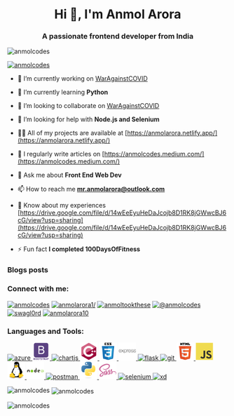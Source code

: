 <h1 align="center">Hi 👋, I'm Anmol Arora</h1>
<h3 align="center">A passionate frontend developer from India</h3>

<p align="left"> <img src="https://komarev.com/ghpvc/?username=anmolcodes&label=Profile%20views&color=0e75b6&style=flat" alt="anmolcodes" /> </p>

<p align="left"> <a href="https://github.com/ryo-ma/github-profile-trophy"><img src="https://github-profile-trophy.vercel.app/?username=anmolcodes" alt="anmolcodes" /></a> </p>

- 🔭 I’m currently working on [WarAgainstCOVID](http://waragainstcovid.org/)

- 🌱 I’m currently learning **Python**

- 👯 I’m looking to collaborate on [WarAgainstCOVID](http://waragainstcovid.org/)

- 🤝 I’m looking for help with **Node.js and Selenium**

- 👨‍💻 All of my projects are available at [https://anmolarora.netlify.app/](https://anmolarora.netlify.app/)

- 📝 I regularly write articles on [https://anmolcodes.medium.com/](https://anmolcodes.medium.com/)

- 💬 Ask me about **Front End Web Dev**

- 📫 How to reach me **mr.anmolarora@outlook.com**

- 📄 Know about my experiences [https://drive.google.com/file/d/14wEeEyuHeDaJcojb8D1RK8jGWwcBJ6cG/view?usp=sharing](https://drive.google.com/file/d/14wEeEyuHeDaJcojb8D1RK8jGWwcBJ6cG/view?usp=sharing)

- ⚡ Fun fact **I completed 100DaysOfFitness**

### Blogs posts
<!-- BLOG-POST-LIST:START -->
<!-- BLOG-POST-LIST:END -->

<h3 align="left">Connect with me:</h3>
<p align="left">
<a href="https://dev.to/anmolcodes" target="blank"><img align="center" src="https://cdn.jsdelivr.net/npm/simple-icons@3.0.1/icons/dev-dot-to.svg" alt="anmolcodes" height="30" width="40" /></a>
<a href="https://linkedin.com/in/anmolarora1/" target="blank"><img align="center" src="https://raw.githubusercontent.com/rahuldkjain/github-profile-readme-generator/neutral-icons/src/images/icons/Social/linked-in-alt.svg" alt="anmolarora1/" height="30" width="40" /></a>
<a href="https://instagram.com/anmoltookthese" target="blank"><img align="center" src="https://raw.githubusercontent.com/rahuldkjain/github-profile-readme-generator/neutral-icons/src/images/icons/Social/instagram.svg" alt="anmoltookthese" height="30" width="40" /></a>
<a href="https://medium.com/@anmolcodes" target="blank"><img align="center" src="https://raw.githubusercontent.com/rahuldkjain/github-profile-readme-generator/neutral-icons/src/images/icons/Social/medium.svg" alt="@anmolcodes" height="30" width="40" /></a>
<a href="https://www.codechef.com/users/swagl0rd" target="blank"><img align="center" src="https://cdn.jsdelivr.net/npm/simple-icons@3.1.0/icons/codechef.svg" alt="swagl0rd" height="30" width="40" /></a>
<a href="https://www.hackerrank.com/anmolarora10" target="blank"><img align="center" src="https://upload.wikimedia.org/wikipedia/commons/6/65/HackerRank_logo.png" alt="anmolarora10" height="30" width="40" /></a>
</p>

<h3 align="left">Languages and Tools:</h3>
<p align="left"> <a href="https://azure.microsoft.com/en-in/" target="_blank"> <img src="https://www.vectorlogo.zone/logos/microsoft_azure/microsoft_azure-icon.svg" alt="azure" width="40" height="40"/> </a> <a href="https://getbootstrap.com" target="_blank"> <img src="https://raw.githubusercontent.com/devicons/devicon/master/icons/bootstrap/bootstrap-plain-wordmark.svg" alt="bootstrap" width="40" height="40"/> </a> <a href="https://www.chartjs.org" target="_blank"> <img src="https://www.chartjs.org/media/logo-title.svg" alt="chartjs" width="40" height="40"/> </a> <a href="https://www.w3schools.com/cpp/" target="_blank"> <img src="https://raw.githubusercontent.com/devicons/devicon/master/icons/cplusplus/cplusplus-original.svg" alt="cplusplus" width="40" height="40"/> </a> <a href="https://www.w3schools.com/css/" target="_blank"> <img src="https://raw.githubusercontent.com/devicons/devicon/master/icons/css3/css3-original-wordmark.svg" alt="css3" width="40" height="40"/> </a> <a href="https://expressjs.com" target="_blank"> <img src="https://raw.githubusercontent.com/devicons/devicon/master/icons/express/express-original-wordmark.svg" alt="express" width="40" height="40"/> </a> <a href="https://flask.palletsprojects.com/" target="_blank"> <img src="https://www.vectorlogo.zone/logos/pocoo_flask/pocoo_flask-icon.svg" alt="flask" width="40" height="40"/> </a> <a href="https://git-scm.com/" target="_blank"> <img src="https://www.vectorlogo.zone/logos/git-scm/git-scm-icon.svg" alt="git" width="40" height="40"/> </a> <a href="https://www.w3.org/html/" target="_blank"> <img src="https://raw.githubusercontent.com/devicons/devicon/master/icons/html5/html5-original-wordmark.svg" alt="html5" width="40" height="40"/> </a> <a href="https://developer.mozilla.org/en-US/docs/Web/JavaScript" target="_blank"> <img src="https://raw.githubusercontent.com/devicons/devicon/master/icons/javascript/javascript-original.svg" alt="javascript" width="40" height="40"/> </a> <a href="https://www.linux.org/" target="_blank"> <img src="https://raw.githubusercontent.com/devicons/devicon/master/icons/linux/linux-original.svg" alt="linux" width="40" height="40"/> </a> <a href="https://nodejs.org" target="_blank"> <img src="https://raw.githubusercontent.com/devicons/devicon/master/icons/nodejs/nodejs-original-wordmark.svg" alt="nodejs" width="40" height="40"/> </a> <a href="https://postman.com" target="_blank"> <img src="https://www.vectorlogo.zone/logos/getpostman/getpostman-icon.svg" alt="postman" width="40" height="40"/> </a> <a href="https://www.python.org" target="_blank"> <img src="https://raw.githubusercontent.com/devicons/devicon/master/icons/python/python-original.svg" alt="python" width="40" height="40"/> </a> <a href="https://sass-lang.com" target="_blank"> <img src="https://raw.githubusercontent.com/devicons/devicon/master/icons/sass/sass-original.svg" alt="sass" width="40" height="40"/> </a> <a href="https://www.selenium.dev" target="_blank"> <img src="https://raw.githubusercontent.com/detain/svg-logos/780f25886640cef088af994181646db2f6b1a3f8/svg/selenium-logo.svg" alt="selenium" width="40" height="40"/> </a> <a href="https://www.adobe.com/products/xd.html" target="_blank"> <img src="https://cdn.worldvectorlogo.com/logos/adobe-xd.svg" alt="xd" width="40" height="40"/> </a> </p>

<p><img align="left" src="https://github-readme-stats.vercel.app/api/top-langs?username=anmolcodes&show_icons=true&locale=en&layout=compact" alt="anmolcodes" /></p>

<p>&nbsp;<img align="center" src="https://github-readme-stats.vercel.app/api?username=anmolcodes&show_icons=true&locale=en" alt="anmolcodes" /></p>

<p><img align="center" src="https://github-readme-streak-stats.herokuapp.com/?user=anmolcodes&" alt="anmolcodes" /></p>
